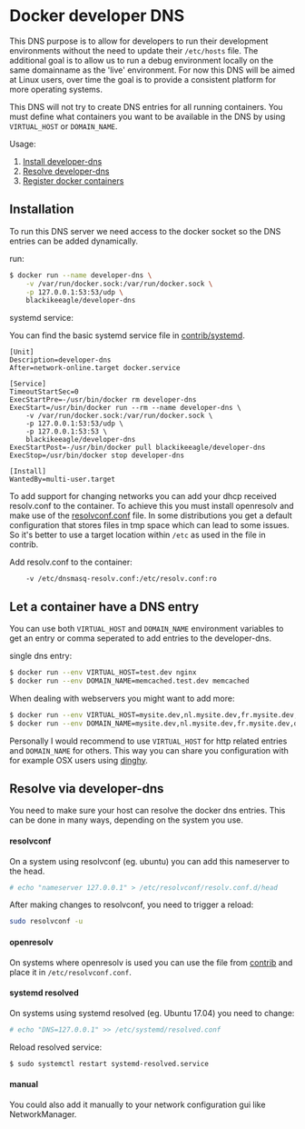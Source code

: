 Docker developer DNS
====================

This DNS purpose is to allow for developers to run their development
environments without the need to update their `/etc/hosts` file. The additional
goal is to allow us to run a debug environment locally on the same domainname
as the 'live' environment. For now this DNS will be aimed at Linux users, over
time the goal is to provide a consistent platform for more operating systems.

This DNS will not try to create DNS entries for all running containers. You
must define what containers you want to be available in the DNS by using
`VIRTUAL_HOST` or `DOMAIN_NAME`.

Usage:

1. [Install developer-dns](#installation)
2. [Resolve developer-dns](#resolve-via-developer-dns)
3. [Register docker containers](#let-a-container-have-a-dns-entry)  

Installation
-----

To run this DNS server we need access to the docker socket so the DNS entries
can be added dynamically.

run:

~~~ sh
$ docker run --name developer-dns \
    -v /var/run/docker.sock:/var/run/docker.sock \
    -p 127.0.0.1:53:53/udp \
    blackikeeagle/developer-dns
~~~

systemd service:

You can find the basic systemd service file in
[contrib/systemd](contrib/systemd/docker.developer-dns.service).

~~~
[Unit]
Description=developer-dns
After=network-online.target docker.service

[Service]
TimeoutStartSec=0
ExecStartPre=-/usr/bin/docker rm developer-dns
ExecStart=/usr/bin/docker run --rm --name developer-dns \
    -v /var/run/docker.sock:/var/run/docker.sock \
    -p 127.0.0.1:53:53/udp \
    -p 127.0.0.1:53:53 \
    blackikeeagle/developer-dns
ExecStartPost=-/usr/bin/docker pull blackikeeagle/developer-dns
ExecStop=/usr/bin/docker stop developer-dns

[Install]
WantedBy=multi-user.target
~~~

To add support for changing networks you can add your dhcp received resolv.conf
to the container. To achieve this you must install openresolv and make use of
the [resolvconf.conf](contrib/openresolv/resolvconf.conf) file. In some
distributions you get a default configuration that stores files in tmp space
which can lead to some issues. So it's better to use a target location within
`/etc` as used in the file in contrib.

Add resolv.conf to the container:

~~~
    -v /etc/dnsmasq-resolv.conf:/etc/resolv.conf:ro
~~~

Let a container have a DNS entry
--------------------------------

You can use both `VIRTUAL_HOST` and `DOMAIN_NAME` environment variables to get
an entry or comma seperated to add entries to the developer-dns.

single dns entry:

~~~ sh
$ docker run --env VIRTUAL_HOST=test.dev nginx
$ docker run --env DOMAIN_NAME=memcached.test.dev memcached
~~~

When dealing with webservers you might want to add more:

~~~ sh
$ docker run --env VIRTUAL_HOST=mysite.dev,nl.mysite.dev,fr.mysite.dev,de.mysite.dev nginx
$ docker run --env DOMAIN_NAME=mysite.dev,nl.mysite.dev,fr.mysite.dev,de.mysite.dev nginx
~~~

Personally I would recommend to use `VIRTUAL_HOST` for http related entries and
`DOMAIN_NAME` for others. This way you can share you configuration with for
example OSX users using [dinghy](https://github.com/codekitchen/dinghy).

Resolve via developer-dns
-------------------------

You need to make sure your host can resolve the docker dns entries.
This can be done in many ways, depending on the system you use.

#### resolvconf

On a system using resolvconf (eg. ubuntu) you can add this nameserver to the head.
~~~ sh
# echo "nameserver 127.0.0.1" > /etc/resolvconf/resolv.conf.d/head
~~~

After making changes to resolvconf, you need to trigger a reload:

~~~sh
sudo resolvconf -u
~~~

#### openresolv

On systems where openresolv is used you can use the file from
[contrib](contrib/openresolv/resolvconf.conf) and place it in
`/etc/resolvconf.conf`.

#### systemd resolved

On systems using systemd resolved (eg. Ubuntu 17.04) you need to change:

~~~ sh
# echo "DNS=127.0.0.1" >> /etc/systemd/resolved.conf
~~~

Reload resolved service:

~~~sh
$ sudo systemctl restart systemd-resolved.service
~~~

#### manual

You could also add it manually to your network configuration gui like NetworkManager.
